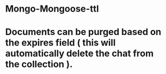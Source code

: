 # Mongo-Mongoose-ttl

# Documents can be purged based on the expires field ( this will automatically delete the chat from the collection ).

```    createdAt: { type: Date, expires: 60, default: Date.now }